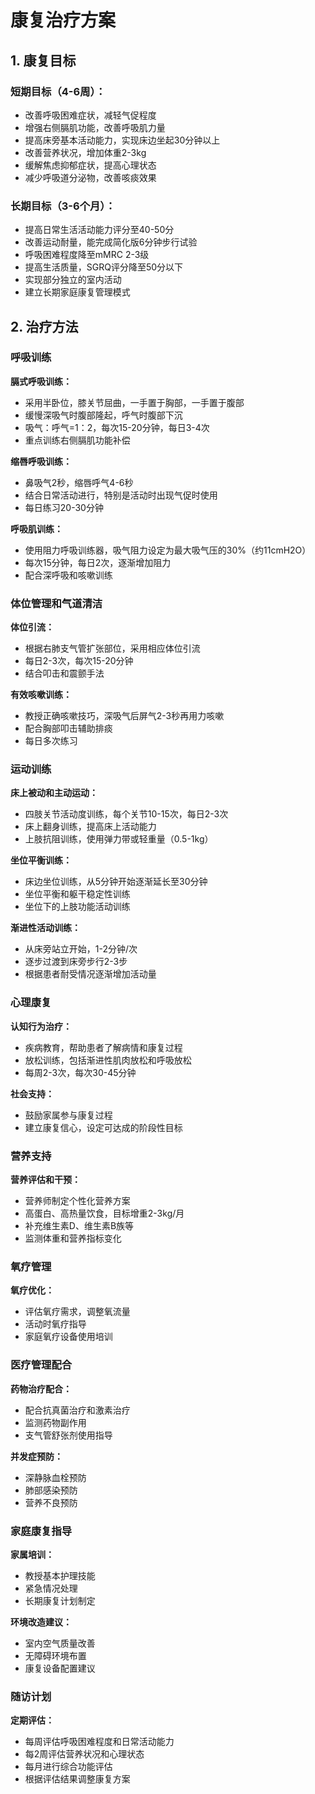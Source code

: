 # 康复治疗方案

## 1. 康复目标

### 短期目标（4-6周）：
- 改善呼吸困难症状，减轻气促程度
- 增强右侧膈肌功能，改善呼吸肌力量
- 提高床旁基本活动能力，实现床边坐起30分钟以上
- 改善营养状况，增加体重2-3kg
- 缓解焦虑抑郁症状，提高心理状态
- 减少呼吸道分泌物，改善咳痰效果

### 长期目标（3-6个月）：
- 提高日常生活活动能力评分至40-50分
- 改善运动耐量，能完成简化版6分钟步行试验
- 呼吸困难程度降至mMRC 2-3级
- 提高生活质量，SGRQ评分降至50分以下
- 实现部分独立的室内活动
- 建立长期家庭康复管理模式

## 2. 治疗方法

### 呼吸训练
**膈式呼吸训练：**
- 采用半卧位，膝关节屈曲，一手置于胸部，一手置于腹部
- 缓慢深吸气时腹部隆起，呼气时腹部下沉
- 吸气：呼气=1：2，每次15-20分钟，每日3-4次
- 重点训练右侧膈肌功能补偿

**缩唇呼吸训练：**
- 鼻吸气2秒，缩唇呼气4-6秒
- 结合日常活动进行，特别是活动时出现气促时使用
- 每日练习20-30分钟

**呼吸肌训练：**
- 使用阻力呼吸训练器，吸气阻力设定为最大吸气压的30%（约11cmH2O）
- 每次15分钟，每日2次，逐渐增加阻力
- 配合深呼吸和咳嗽训练

### 体位管理和气道清洁
**体位引流：**
- 根据右肺支气管扩张部位，采用相应体位引流
- 每日2-3次，每次15-20分钟
- 结合叩击和震颤手法

**有效咳嗽训练：**
- 教授正确咳嗽技巧，深吸气后屏气2-3秒再用力咳嗽
- 配合胸部叩击辅助排痰
- 每日多次练习

### 运动训练
**床上被动和主动运动：**
- 四肢关节活动度训练，每个关节10-15次，每日2-3次
- 床上翻身训练，提高床上活动能力
- 上肢抗阻训练，使用弹力带或轻重量（0.5-1kg）

**坐位平衡训练：**
- 床边坐位训练，从5分钟开始逐渐延长至30分钟
- 坐位平衡和躯干稳定性训练
- 坐位下的上肢功能活动训练

**渐进性活动训练：**
- 从床旁站立开始，1-2分钟/次
- 逐步过渡到床旁步行2-3步
- 根据患者耐受情况逐渐增加活动量

### 心理康复
**认知行为治疗：**
- 疾病教育，帮助患者了解病情和康复过程
- 放松训练，包括渐进性肌肉放松和呼吸放松
- 每周2-3次，每次30-45分钟

**社会支持：**
- 鼓励家属参与康复过程
- 建立康复信心，设定可达成的阶段性目标

### 营养支持
**营养评估和干预：**
- 营养师制定个性化营养方案
- 高蛋白、高热量饮食，目标增重2-3kg/月
- 补充维生素D、维生素B族等
- 监测体重和营养指标变化

### 氧疗管理
**氧疗优化：**
- 评估氧疗需求，调整氧流量
- 活动时氧疗指导
- 家庭氧疗设备使用培训

### 医疗管理配合
**药物治疗配合：**
- 配合抗真菌治疗和激素治疗
- 监测药物副作用
- 支气管舒张剂使用指导

**并发症预防：**
- 深静脉血栓预防
- 肺部感染预防
- 营养不良预防

### 家庭康复指导
**家属培训：**
- 教授基本护理技能
- 紧急情况处理
- 长期康复计划制定

**环境改造建议：**
- 室内空气质量改善
- 无障碍环境布置
- 康复设备配置建议

### 随访计划
**定期评估：**
- 每周评估呼吸困难程度和日常活动能力
- 每2周评估营养状况和心理状态
- 每月进行综合功能评估
- 根据评估结果调整康复方案
